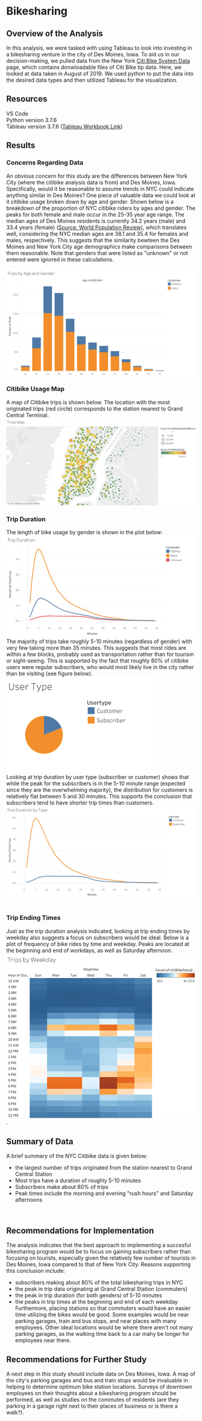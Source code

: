 # Bikesharing
## Overview of the Analysis
In this analysis, we were tasked with using Tableau to look into investing in a bikesharing venture in the city of Des Moines, Iowa. To aid us in our decision-making, we pulled data from the New York [Citi Bike System Data](https://ride.citibikenyc.com/system-data) page, which contains donwloadable files of Citi Bike tip data. Here, we looked at data taken in August of 2019. We used python to put the data into the desired data types and then utilized Tableau for the visualization.
<br />
## Resources
VS Code<br />
Python version 3.7.6<br />
Tableau version 3.7.6 ([Tableau Workbook Link](https://public.tableau.com/app/profile/brian.moazen/viz/citibikeData_201908/TripsMap))<br />

## Results
### Concerns Regarding Data
An obvious concern for this study are the differences between New York City (where the citibike analysis data is from) and Des Moines, Iowa.  Specifically, would it be reasonable to assume trends in NYC could indicate anything similar in Des Moines?  One piece of valuable data we could look at it citibike usage broken down by age and gender.  Shown below is a breakdown of the proportion of NYC citibike riders by ages and gender.  The peaks for both female and male occur in the 25-35 year age range.  The median ages of Des Moines residents is currently 34.2 years (male) and 33.4 years (female) ([Source: World Population Review](https://worldpopulationreview.com/us-cities/des-moines-ia-population)), which translates well, considering the NYC median ages are 38.1 and 35.4 for females and males, respectively.  This suggests that the similarity bewteen the Des Moines and New York City age demographics make comparisons between them reasonable.  Note that genders that were listed as "unknown" or not entered were ignored in these calculations.<br />  
![](/Plots/Trips%20by%20Age%20and%20Gender.png)

### Citibike Usage Map
A map of Citibike trips is shown below.  The location with the most originated trips (red circle) corresponds to the station nearest to Grand Central Terminal.
![](/Plots/Trips%20Map.png)

### Trip Duration
The length of bike usage by gender is shown in the plot below: <br /> 
![](/Plots/Trip%20Duration.png)
The majority of trips take roughly 5-10 minutes (regardless of gender) with very few taking more than 35 minutes.  This suggests that most rides are within a few blocks, probably used as transportation rather than for tourism or sight-seeing.  This is supported by the fact that roughly 80% of citibike users were regular subscribers, who would most likely live in the city rather than be visiting (see figure below).
![](/Plots/User%20Type.png) <br /> 
Looking at trip duration by user type (subscriber or customer) shows that while the peak for the subscribers is in the 5-10 minute range (expected since they are the overwhelming majority), the distribution for customers is relatively flat between 5 and 30 minutes. This supports the conclusion that subscribers tend to have shorter trip times than customers.
![](/Plots/Trip%20Duration%20by%20Type.png)<br /> 
<br />

### Trip Ending Times
Just as the trip duration analysis indicated, looking at trip ending times by weekday also suggests a focus on subscribers would be ideal.  Below is a plot of frequency of bike rides by time and weekday.  Peaks are located at the beginning and end of workdays, as well as Saturday afternoon.
![](/Plots/Trips%20by%20Weekday.png). <br /> 

## Summary of Data
A brief summary of the NYC Citibike data is given below:
- the largest number of trips originated from the station nearest to Grand Central Station
- Most trips have a duration of roughly 5-10 minutes
- Subscribers make about 80% of trips
- Peak times include the morning and evening "rush hours" and Saturday afternoons
<br />

## Recommendations for Implementation
The analysis indicates that the best approach to implementing a succesful bikesharing program would be to focus on gaining subscribers rather than focusing on tourists, especially given the relatively few number of tourists in Des Moines, Iowa compared to that of New York City. Reasons supporting this conclusion include:
- subscribers making about 80% of the total bikesharing trips in NYC
- the peak in trip data originating at Grand Central Station (commuters)
- the peak in trip duration (for both genders) of 5-10 minutes
- the peaks in trip times at the beginning and end of each weekday<br />
Furthermore, placing stations so that commuters would have an easier time utilizing the bikes would be good.  Some examples would be near parking garages, train and bus stops, and near places with many employees. Other ideal locations would be where there aren't not many parking garages, as the walking time back to a car mahy be longer for employees near there.<br />

## Recommendations for Further Study
A next step in this study should include data on Des Moines, Iowa.  A map of the city's parking garages and bus and train stops would be invaluable in helping to determine optimum bike station locations.  Surveys of downtown employees on their thoughts about a bikesharing program should be performed, as well as studies on the commutes of residents (are they parking in a garage right next to their places of business or is there a walk?).



